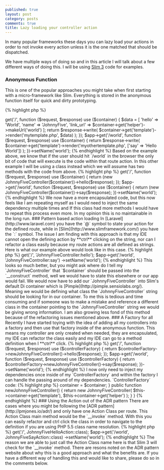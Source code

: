 ```yaml
---
published: true
layout: post
category: posts
comments: true
title: Lazy loading your controller action
---
```




In many popular frameworks these days you can lazy load your actions in order to not invoke every action unless it is the one matched that should be dispatched.

We have multiple ways of doing so and in this article I will talk about a few different ways of doing this. I will be using [Slim 3](http://www.slimframework.com/docs) code for examples.

### Anonymous Function

This is one of the popular approaches you might take when first starting with a micro-framework like Slim. Everything is stored in the anonymous function itself for quick and dirty prototyping.

{% highlight php %}
<?php
$app->get('/', function ($request, $response) use ($container) {
    $data = [
        'hello' => 'World',
        'name' => 'JohnnyFive',
        'link_url' => $container->get('helper')->makeUrl('world')
    ];

    return $response->write(
        $container->get('template')->render('mytemplate.php', $data)
    );
});

$app->get('/world', function ($request, $response) use ($container) {
    return $response->write(
        $container->get('template')->render('myothertemplate.php', ['say' => 'Hello World'])
    );
})->setName('world');
{% endhighlight %}

Based on the example above, we know that if the user should hit `/world` in the browser the only bit of code that will execute is the code within that route action. In this other example I will be using a class instead which we will assume has two methods with the code from above.

{% highlight php %}
<?php
$app->get('/', function ($request, $response) use ($container) {
    return (new JohnnyFiveController($container))->hello($response);
});

$app->get('/world', function ($request, $response) use ($container) {
    return (new JohnnyFiveController($container))->say($response);
})->setName('world');
{% endhighlight %}

We now have a more encapsulated code, but this now feels like I am repeating myself as I would need to inject the same dependency multiple times and If this class had more methods I would have to repeat this process even more. In my opinion this is no maintainable in the long run.

### Pattern based action loading

In [Laravel](http://www.laravel.com) you have the `@` symbol to state your action for the defined route, while in [Slim](http://www.slimframework.com/) you have the `:` symbol. The issue I am finding with this approach is that my IDE cannot open the defining action by **ctrl** clicking on the string, nor can I refactor a class easily because my route actions are all defined as strings. Here is what our example above would look like in this case.

{% highlight php %}
<?php
$app->get('/', 'JohnnyFiveController:hello');

$app->get('/world', 'JohnnyFiveController:say')
    ->setName('world');
{% endhighlight %}

This looks so much better, but you might ask where do I tell my `JohnnyFiveController` that `$container` should be passed into the `__construct` method, well we would have to state this elsewhere or our app would fail. We would now have to add our `JohnnyFiveController` into Slim's default Di container which is [Pimple](http://pimple.sensiolabs.org/). Meaning we would be defining what class the `JohnnyFiveController` string should be looking for in our container. To me this is tedious and time consuming and if someone was to make a mistake and reference a different class in the container pointing to the `JohnnyFiveController` string we would be giving wrong information. I am also growing less fond of this method because of the refactoring issues mentioned above.

### A Factory for all

Recently I have started toying with the idea of adding all my controllers into a factory and then use that factory inside of the anonymous function. This means my controller are only created when needed, they are encapsulated, my IDE can refactor the class easily and my IDE can go to a method definition when I **ctrl** click.

{% highlight php %}
<?php
$controllerFactory = new ControllerFactory($container);

$app->get('/', function ($request, $response) use ($controllerFactory) {
    return $controllerFactory->newJohnnyFiveController()->hello($response);
});

$app->get('/world', function ($request, $response) use ($controllerFactory) {
    return $controllerFactory->newJohnnyFiveController()->say($response);
})->setName('world');
{% endhighlight %}

I now only need to inject my dependencies once inside of my `ControllerFactory` and within the factory I can handle the passing around of my dependencies.

`ControllerFactory` code:

{% highlight php %}
<?php

class ControllerFactory
{
    private $container;

    public function __construct($container)
    {
        $this->container = $container;
    }

    public function newJohnnyFiveController()
    {
        return new JohnnyFiveController(
            $this->container->get('template'), 
            $this->container->get('helper')
        );
    }
}
{% endhighlight %}

### Using the Action out of the ADR pattern

There are cases where you might be following the [ADR pattern](http://pmjones.io/adr/) and only have one Action Class per route. This Action Class main method would be the `__invoke` method. With this you can easily refactor and ctrl click the class in order to navigate to the definition if you are using PHP 5.5 class name resolution.

{% highlight php %}
<?php
$app->get('/', JohnnyFiveHelloAction::class);

$app->get('/world', JohnnyFiveSayAction::class)
    ->setName('world');
{% endhighlight %}

The reason we are able to just call the Action Class name here is that Slim 3 will check for the `__invoke` method. There are resons noted on the ADR pattern website about why this is a good approach and what the benefits are.

If you have a different way of handling this and would like to share, please do so in the comments below.
